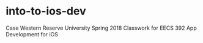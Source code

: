 # into-to-ios-dev
Case Western Reserve University Spring 2018
Classwork for EECS 392 App Development for iOS 
